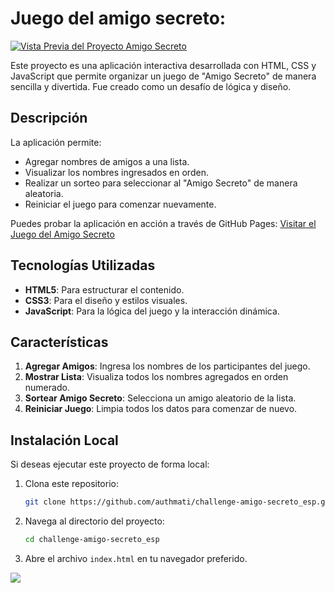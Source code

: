 # Juego del amigo secreto:

[![Vista Previa del Proyecto Amigo Secreto](https://i.imgur.com/c5oAga3.png)](https://github.com/authmati)

Este proyecto es una aplicación interactiva desarrollada con HTML, CSS y JavaScript que permite organizar un juego de "Amigo Secreto" de manera sencilla y divertida. Fue creado como un desafío de lógica y diseño.

## Descripción

La aplicación permite:
- Agregar nombres de amigos a una lista.
- Visualizar los nombres ingresados en orden.
- Realizar un sorteo para seleccionar al "Amigo Secreto" de manera aleatoria.
- Reiniciar el juego para comenzar nuevamente.

Puedes probar la aplicación en acción a través de GitHub Pages:
[Visitar el Juego del Amigo Secreto](https://authmati.github.io/challenge-amigo-secreto_esp/)

## Tecnologías Utilizadas

- **HTML5**: Para estructurar el contenido.
- **CSS3**: Para el diseño y estilos visuales.
- **JavaScript**: Para la lógica del juego y la interacción dinámica.

## Características

1. **Agregar Amigos**: Ingresa los nombres de los participantes del juego.
2. **Mostrar Lista**: Visualiza todos los nombres agregados en orden numerado.
3. **Sortear Amigo Secreto**: Selecciona un amigo aleatorio de la lista.
4. **Reiniciar Juego**: Limpia todos los datos para comenzar de nuevo.

## Instalación Local

Si deseas ejecutar este proyecto de forma local:

1. Clona este repositorio:

   ```bash
   git clone https://github.com/authmati/challenge-amigo-secreto_esp.git
   ```

2. Navega al directorio del proyecto:

   ```bash
   cd challenge-amigo-secreto_esp
   ```

4. Abre el archivo `index.html` en tu navegador preferido.

<img src="https://user-images.githubusercontent.com/73097560/115834477-dbab4500-a447-11eb-908a-139a6edaec5c.gif"><br><br>



